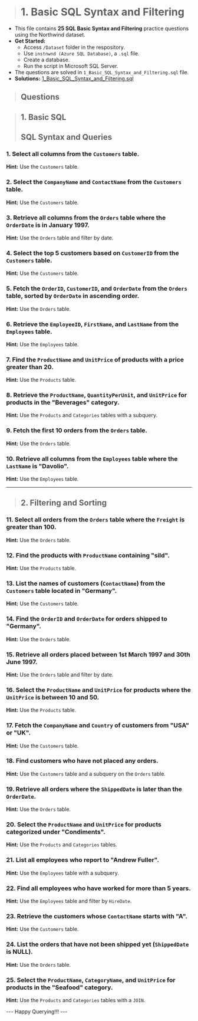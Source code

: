 > # **1. Basic SQL Syntax and Filtering**

- This file contains **25 SQL Basic Syntax and Filtering** practice questions using the Northwind dataset.
- **Get Started:**
  - Access `/Dataset` folder in the respository.
  - Use `instnwnd (Azure SQL Database)`, a `.sql` file.
  - Create a database.
  - Run the script in Microsoft SQL Server.
- The questions are solved in `1_Basic_SQL_Syntax_and_Filtering.sql` file.
- **Solutions:** [1_Basic_SQL_Syntax_and_Filtering.sql](https://github.com/mayur-de/My_SQL_Portfolio/blob/978d1fd1bf0b88c3d0524a9fb781ddd763525722/1_Basic_SQL_Syntax_and_Filtering.sql)

> ## Questions

> ## **1. Basic SQL**  
> ## **SQL Syntax and Queries**
### 1. Select all columns from the `Customers` table.  
**Hint:** Use the `Customers` table.  

### 2. Select the `CompanyName` and `ContactName` from the `Customers` table.  
**Hint:** Use the `Customers` table.  

### 3. Retrieve all columns from the `Orders` table where the `OrderDate` is in January 1997.  
**Hint:** Use the `Orders` table and filter by date.  

### 4. Select the top 5 customers based on `CustomerID` from the `Customers` table.  
**Hint:** Use the `Customers` table.  

### 5. Fetch the `OrderID`, `CustomerID`, and `OrderDate` from the `Orders` table, sorted by `OrderDate` in ascending order.  
**Hint:** Use the `Orders` table.  

### 6. Retrieve the `EmployeeID`, `FirstName`, and `LastName` from the `Employees` table.  
**Hint:** Use the `Employees` table.  

### 7. Find the `ProductName` and `UnitPrice` of products with a price greater than 20.  
**Hint:** Use the `Products` table.  

### 8. Retrieve the `ProductName`, `QuantityPerUnit`, and `UnitPrice` for products in the "Beverages" category.  
**Hint:** Use the `Products` and `Categories` tables with a subquery.  

### 9. Fetch the first 10 orders from the `Orders` table.  
**Hint:** Use the `Orders` table.  

### 10. Retrieve all columns from the `Employees` table where the `LastName` is "Davolio".  
**Hint:** Use the `Employees` table.  

---

> ## **2. Filtering and Sorting**  
### 11. Select all orders from the `Orders` table where the `Freight` is greater than 100.  
**Hint:** Use the `Orders` table.  

### 12. Find the products with `ProductName` containing "sild".  
**Hint:** Use the `Products` table.  

### 13. List the names of customers (`ContactName`) from the `Customers` table located in "Germany".  
**Hint:** Use the `Customers` table.  

### 14. Find the `OrderID` and `OrderDate` for orders shipped to "Germany".  
**Hint:** Use the `Orders` table.  

### 15. Retrieve all orders placed between 1st March 1997 and 30th June 1997.  
**Hint:** Use the `Orders` table and filter by date.  

### 16. Select the `ProductName` and `UnitPrice` for products where the `UnitPrice` is between 10 and 50.  
**Hint:** Use the `Products` table.  

### 17. Fetch the `CompanyName` and `Country` of customers from "USA" or "UK".  
**Hint:** Use the `Customers` table.  

### 18. Find customers who have not placed any orders.  
**Hint:** Use the `Customers` table and a subquery on the `Orders` table.  

### 19. Retrieve all orders where the `ShippedDate` is later than the `OrderDate`.  
**Hint:** Use the `Orders` table.  

### 20. Select the `ProductName` and `UnitPrice` for products categorized under "Condiments".  
**Hint:** Use the `Products` and `Categories` tables.  

### 21. List all employees who report to "Andrew Fuller".  
**Hint:** Use the `Employees` table with a subquery.  

### 22. Find all employees who have worked for more than 5 years.  
**Hint:** Use the `Employees` table and filter by `HireDate`.  

### 23. Retrieve the customers whose `ContactName` starts with "A".  
**Hint:** Use the `Customers` table.  

### 24. List the orders that have not been shipped yet (`ShippedDate` is NULL).  
**Hint:** Use the `Orders` table.  

### 25. Select the `ProductName`, `CategoryName`, and `UnitPrice` for products in the "Seafood" category.  
**Hint:** Use the `Products` and `Categories` tables with a `JOIN`.

--- Happy Querying!!! ---
